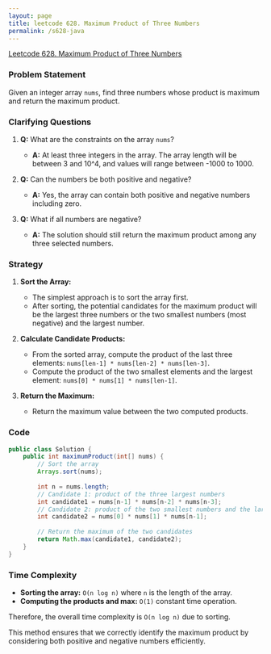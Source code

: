 ```yaml
---
layout: page
title: leetcode 628. Maximum Product of Three Numbers
permalink: /s628-java
---
```

[Leetcode 628. Maximum Product of Three Numbers](https://algoadvance.github.io/algoadvance/l628)
### Problem Statement
Given an integer array `nums`, find three numbers whose product is maximum and return the maximum product.

### Clarifying Questions
1. **Q:** What are the constraints on the array `nums`?
   - **A:** At least three integers in the array. The array length will be between 3 and 10^4, and values will range between -1000 to 1000.

2. **Q:** Can the numbers be both positive and negative?
   - **A:** Yes, the array can contain both positive and negative numbers including zero.

3. **Q:** What if all numbers are negative?
   - **A:** The solution should still return the maximum product among any three selected numbers.

### Strategy
1. **Sort the Array:**
   - The simplest approach is to sort the array first.
   - After sorting, the potential candidates for the maximum product will be the largest three numbers or the two smallest numbers (most negative) and the largest number.

2. **Calculate Candidate Products:**
   - From the sorted array, compute the product of the last three elements: `nums[len-1] * nums[len-2] * nums[len-3]`.
   - Compute the product of the two smallest elements and the largest element: `nums[0] * nums[1] * nums[len-1]`.

3. **Return the Maximum:**
   - Return the maximum value between the two computed products.

### Code
```java
public class Solution {
    public int maximumProduct(int[] nums) {
        // Sort the array
        Arrays.sort(nums);
        
        int n = nums.length;
        // Candidate 1: product of the three largest numbers
        int candidate1 = nums[n-1] * nums[n-2] * nums[n-3];
        // Candidate 2: product of the two smallest numbers and the largest number
        int candidate2 = nums[0] * nums[1] * nums[n-1];
        
        // Return the maximum of the two candidates
        return Math.max(candidate1, candidate2);
    }
}
```

### Time Complexity
- **Sorting the array:** `O(n log n)` where `n` is the length of the array.
- **Computing the products and max:** `O(1)` constant time operation.

Therefore, the overall time complexity is `O(n log n)` due to sorting.

This method ensures that we correctly identify the maximum product by considering both positive and negative numbers efficiently.